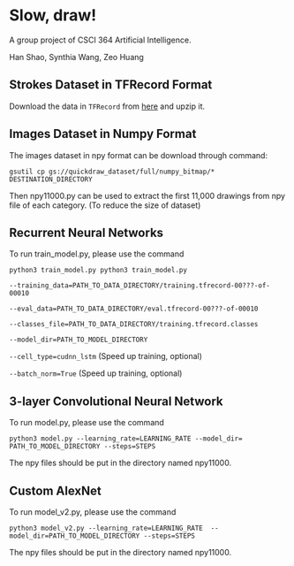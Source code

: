 # Slow, draw!
A group project of CSCI 364 Artificial Intelligence.

Han Shao, Synthia Wang, Zeo Huang



## Strokes Dataset in TFRecord Format
Download the data in `TFRecord` from
[here](http://download.tensorflow.org/data/quickdraw_tutorial_dataset_v1.tar.gz) and upzip it.

## Images Dataset in Numpy Format
The images dataset in npy format can be download through command:

`gsutil cp gs://quickdraw_dataset/full/numpy_bitmap/* DESTINATION_DIRECTORY`

Then npy11000.py can be used to extract the first 11,000 drawings from 
npy file of each category. (To reduce the size of dataset)
## Recurrent Neural Networks

To run train_model.py, please use the command

`python3 train_model.py python3 train_model.py`
 
`--training_data=PATH_TO_DATA_DIRECTORY/training.tfrecord-00???-of-00010`

`--eval_data=PATH_TO_DATA_DIRECTORY/eval.tfrecord-00???-of-00010`

`--classes_file=PATH_TO_DATA_DIRECTORY/training.tfrecord.classes`
 
`--model_dir=PATH_TO_MODEL_DIRECTORY`
 
`--cell_type=cudnn_lstm` (Speed up training, optional)
 
`--batch_norm=True` (Speed up training, optional)

## 3-layer Convolutional Neural Network
To run model.py, please use the command

`python3 model.py --learning_rate=LEARNING_RATE --model_dir=
PATH_TO_MODEL_DIRECTORY --steps=STEPS`

The npy files should be put in the directory named npy11000.
## Custom AlexNet
To run model_v2.py, please use the command

`python3 model_v2.py --learning_rate=LEARNING_RATE 
--model_dir=PATH_TO_MODEL_DIRECTORY --steps=STEPS`

The npy files should be put in the directory named npy11000.


